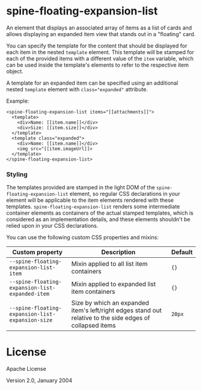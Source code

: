 # spine-floating-expansion-list
An element that displays an associated array of items as a list of cards and allows displaying
an expanded item view that stands out in a "floating" card.

You can specify the template for the content that should be displayed for each item in the nested
`template` element. This template will be stamped for each of the provided items with a different
value of the `item` variable, which can be used inside the template's elements to refer to the
respective item object.

A template for an expanded item can be specified using an additional nested `template` element with
`class="expanded"` attribute.

Example:
```
<spine-floating-expansion-list items="[[attachments]]">
  <template>
    <div>Name: [[item.name]]</div>
    <div>Size: [[item.size]]</div>
  </template>
  <template class="expanded">
    <div>Name: [[item.name]]</div>
    <img src="[[item.imageUrl]]>
  </template>
</spine-floating-expansion-list>
```

### Styling

The templates provided are stamped in the light DOM of the `spine-floating-expansion-list` element,
so regular CSS declarations in your element will be applicable to the item elements rendered with
these templates. `spine-floating-expansion-list` renders some intermediate container elements as
containers of the actual stamped templates, which is considered as an implementation details, and
these elements shouldn't be relied upon in your CSS declarations.

You can use the following custom CSS properties and mixins:

Custom property                                  | Description                                    | Default
-------------------------------------------------|------------------------------------------------|----------
`--spine-floating-expansion-list-item`           | Mixin applied to all list item containers      | `{}`
`--spine-floating-expansion-list-expanded-item`  | Mixin applied to expanded list item containers | `{}`
`--spine-floating-expansion-list-expansion-size` | Size by which an expanded item's left/right edges stand out relative to the side edges of collapsed items | `20px`

# License

Apache License

Version 2.0, January 2004
